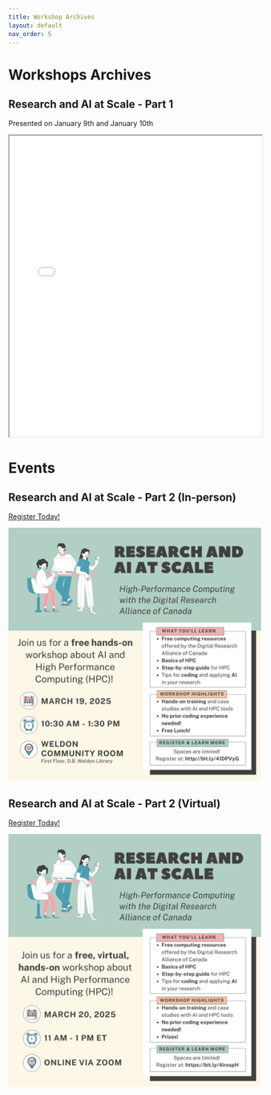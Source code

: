 ```yaml
---
title: Workshop Archives  
layout: default 
nav_order: 5
---
```


# Workshops Archives 

## Research and AI at Scale - Part 1
Presented on January 9th and January 10th 

<iframe src="{{ site.baseurl }}/assets/Research_and_AI_at_Scale.pdf" width="100%" height="600px"></iframe>


# Events    

## Research and AI at Scale - Part 2 (In-person)
[Register Today!](https://bit.ly/41DPVyG) 

![March-19](assets/images/March19-insta.png)


## Research and AI at Scale - Part 2 (Virtual)
[Register Today!](https://bit.ly/4irospH)

![March-20](assets/images/March20-insta.png)

